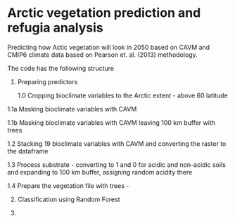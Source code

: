 # Arctic vegetation prediction and refugia analysis
Predicting how Actic vegetation will look in 2050 based on CAVM and CMIP6 climate data based on Pearson et. al. (2013) methodology.

The code has the following structure

1. Preparing predictors

    1.0 Cropping bioclimate variables to the Arctic extent - above 60 latitude

  1.1a Masking bioclimate variables with CAVM

  1.1b Masking bioclimate variables with CAVM leaving 100 km buffer with trees

  1.2 Stacking 19 bioclimate variables with CAVM and converting the raster to the dataframe

  1.3 Process substrate - converting to 1 and 0 for acidic and non-acidic soils and expanding to 100 km buffer, assigning random acidity there

  1.4 Prepare the vegetation file with trees - 

2. Classification using Random Forest

3.
